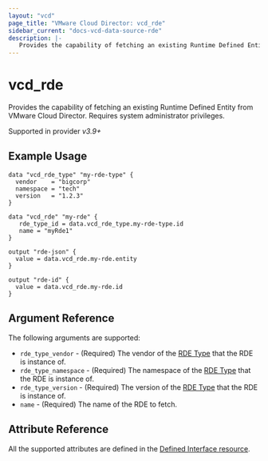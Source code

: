 ```yaml
---
layout: "vcd"
page_title: "VMware Cloud Director: vcd_rde"
sidebar_current: "docs-vcd-data-source-rde"
description: |-
   Provides the capability of fetching an existing Runtime Defined Entity from VMware Cloud Director.
---
```


# vcd\_rde

Provides the capability of fetching an existing Runtime Defined Entity from VMware Cloud Director.
Requires system administrator privileges.

Supported in provider *v3.9+*

## Example Usage

```hcl
data "vcd_rde_type" "my-rde-type" {
  vendor    = "bigcorp"
  namespace = "tech"
  version   = "1.2.3"
}

data "vcd_rde" "my-rde" {
   rde_type_id = data.vcd_rde_type.my-rde-type.id
   name = "myRde1"
}

output "rde-json" {
  value = data.vcd_rde.my-rde.entity
}

output "rde-id" {
  value = data.vcd_rde.my-rde.id
}
```

## Argument Reference

The following arguments are supported:

* `rde_type_vendor` - (Required) The vendor of the [RDE Type](/providers/vmware/vcd/latest/docs/data-sources/rde_type) that the RDE is instance of.
* `rde_type_namespace` - (Required) The namespace of the [RDE Type](/providers/vmware/vcd/latest/docs/data-sources/rde_type) that the RDE is instance of.
* `rde_type_version` - (Required) The version of the [RDE Type](/providers/vmware/vcd/latest/docs/data-sources/rde_type) that the RDE is instance of.
* `name` - (Required) The name of the RDE to fetch.

## Attribute Reference

All the supported attributes are defined in the
[Defined Interface resource](/providers/vmware/vcd/latest/docs/resources/rde#argument-reference).
